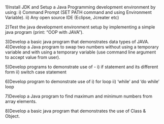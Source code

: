 
1)Install JDK and Setup a Java Programming development environment by using:
i) Command Prompt (SET PATH command and using Environment Variable).
ii) Any open source IDE (Eclipse, Jcreater etc)

2)Test the java development environment setup by implementing a simple java program (print: “OOP with JAVA”).

3)Develop a basic java program that demonstrates data types of JAVA.
4)Develop a Java program to swap two numbers without using a temporary variable and with using a temporary variable (use command line argument to accept value from user).

5)Develop programs to demonstrate use of -
i) if statement and its different form
ii) switch case statement

6)Develop program to demonstrate use of
i) for loop
ii) ‘while’ and ‘do while’ loop

7)Develop a Java program to find maximum and minimum numbers from array elements.

8)Develop a basic java program that demonstrates the use of Class & Object. 